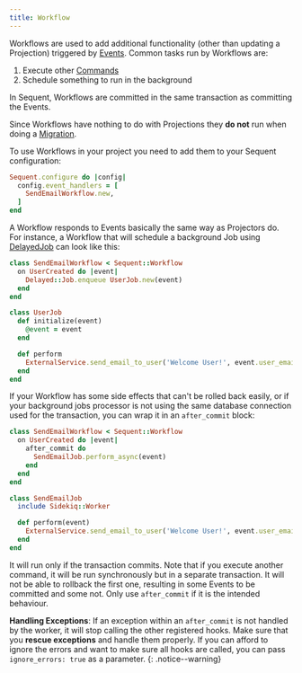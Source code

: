```yaml
---
title: Workflow
---
```


Workflows are used to add additional functionality (other than updating a Projection) triggered by [Events](event.html). Common
tasks run by Workflows are:

1. Execute other [Commands](command.html)
2. Schedule something to run in the background

In Sequent, Workflows are committed in the same transaction as committing the Events.

Since Workflows have nothing to do with Projections they **do not** run when doing a [Migration](migrations.html).

To use Workflows in your project you need to add them to your Sequent configuration:

```ruby
Sequent.configure do |config|
  config.event_handlers = [
    SendEmailWorkflow.new,
  ]
end
```

A Workflow responds to Events basically the same way as Projectors do. For instance, a Workflow
that will schedule a background Job using [DelayedJob](https://github.com/collectiveidea/delayed_job)
can look like this:

```ruby
class SendEmailWorkflow < Sequent::Workflow
  on UserCreated do |event|
    Delayed::Job.enqueue UserJob.new(event)
  end
end

class UserJob
  def initialize(event)
    @event = event
  end

  def perform
    ExternalService.send_email_to_user('Welcome User!', event.user_email_address)
  end
end
```

If your Workflow has some side effects that can't be rolled back easily, or if your background jobs processor
is not using the same database connection used for the transaction, you can wrap it in an `after_commit` block:

```ruby
class SendEmailWorkflow < Sequent::Workflow
  on UserCreated do |event|
    after_commit do
      SendEmailJob.perform_async(event)
    end
  end
end

class SendEmailJob
  include Sidekiq::Worker

  def perform(event)
    ExternalService.send_email_to_user('Welcome User!', event.user_email_address)
  end
end
```

It will run only if the transaction commits. Note that if you execute another command, it will be run
synchronously but in a separate transaction. It will not be able to rollback the first one, resulting in some
Events to be committed and some not. Only use `after_commit` if it is the intended behaviour.

**Handling Exceptions**: If an exception within an `after_commit` is not handled by the worker, it will stop
calling the other registered hooks. Make sure that you **rescue exceptions** and handle them properly. If you can
afford to ignore the errors and want to make sure all hooks are called, you can pass `ignore_errors: true` as a parameter.
{: .notice--warning}
